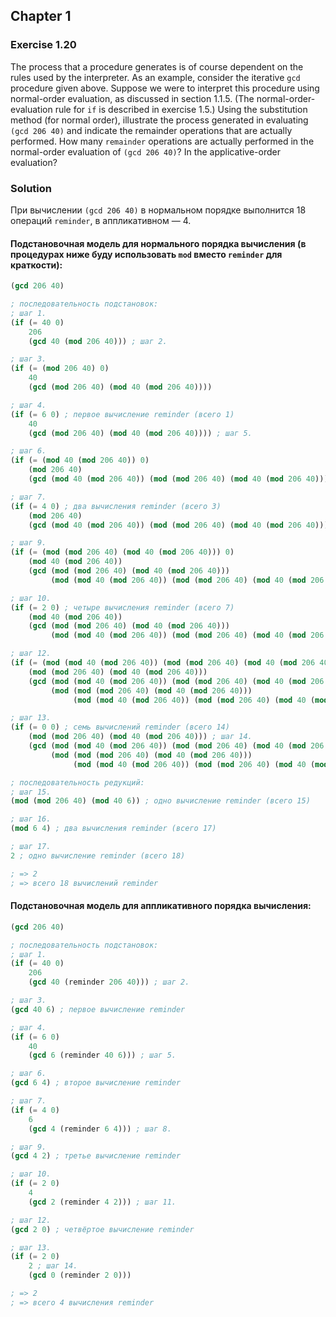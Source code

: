 ## Chapter 1

### Exercise 1.20

The process that a procedure generates is of course dependent on the rules used by the interpreter. As an example, consider the iterative `gcd` procedure given above. Suppose we were to interpret this procedure using normal-order evaluation, as discussed in section 1.1.5. (The normal-order-evaluation rule for `if` is described in exercise 1.5.) Using the substitution method (for normal order), illustrate the process generated in evaluating `(gcd 206 40)` and indicate the remainder operations that are actually performed. How many `remainder` operations are actually performed in the normal-order evaluation of `(gcd 206 40)`? In the applicative-order evaluation?

### Solution

При вычислении `(gcd 206 40)` в нормальном порядке выполнится 18 операций `reminder`, в аппликативном — 4.

#### Подстановочная модель для нормального порядка вычисления (в процедурах ниже буду использовать `mod` вместо `reminder` для краткости):

```scheme
(gcd 206 40)

; последовательность подстановок:
; шаг 1.
(if (= 40 0)
    206
    (gcd 40 (mod 206 40))) ; шаг 2.

; шаг 3.
(if (= (mod 206 40) 0)
    40
    (gcd (mod 206 40) (mod 40 (mod 206 40))))

; шаг 4.
(if (= 6 0) ; первое вычисление reminder (всего 1)
    40
    (gcd (mod 206 40) (mod 40 (mod 206 40)))) ; шаг 5.

; шаг 6.
(if (= (mod 40 (mod 206 40)) 0)
    (mod 206 40)
    (gcd (mod 40 (mod 206 40)) (mod (mod 206 40) (mod 40 (mod 206 40)))))

; шаг 7.
(if (= 4 0) ; два вычисления reminder (всего 3)
    (mod 206 40)
    (gcd (mod 40 (mod 206 40)) (mod (mod 206 40) (mod 40 (mod 206 40))))) ; шаг 8.

; шаг 9.
(if (= (mod (mod 206 40) (mod 40 (mod 206 40))) 0)
    (mod 40 (mod 206 40))
    (gcd (mod (mod 206 40) (mod 40 (mod 206 40)))
         (mod (mod 40 (mod 206 40)) (mod (mod 206 40) (mod 40 (mod 206 40))))))

; шаг 10.
(if (= 2 0) ; четыре вычисления reminder (всего 7)
    (mod 40 (mod 206 40))
    (gcd (mod (mod 206 40) (mod 40 (mod 206 40)))
         (mod (mod 40 (mod 206 40)) (mod (mod 206 40) (mod 40 (mod 206 40)))))) ; шаг 11.

; шаг 12.
(if (= (mod (mod 40 (mod 206 40)) (mod (mod 206 40) (mod 40 (mod 206 40)))) 0)
    (mod (mod 206 40) (mod 40 (mod 206 40)))
    (gcd (mod (mod 40 (mod 206 40)) (mod (mod 206 40) (mod 40 (mod 206 40))))
         (mod (mod (mod 206 40) (mod 40 (mod 206 40)))
              (mod (mod 40 (mod 206 40)) (mod (mod 206 40) (mod 40 (mod 206 40)))))))

; шаг 13.
(if (= 0 0) ; семь вычислений reminder (всего 14)
    (mod (mod 206 40) (mod 40 (mod 206 40))) ; шаг 14.
    (gcd (mod (mod 40 (mod 206 40)) (mod (mod 206 40) (mod 40 (mod 206 40))))
         (mod (mod (mod 206 40) (mod 40 (mod 206 40)))
              (mod (mod 40 (mod 206 40)) (mod (mod 206 40) (mod 40 (mod 206 40)))))))

; последовательность редукций:
; шаг 15.
(mod (mod 206 40) (mod 40 6)) ; одно вычисление reminder (всего 15)

; шаг 16.
(mod 6 4) ; два вычисления reminder (всего 17)

; шаг 17.
2 ; одно вычисление reminder (всего 18)

; => 2
; => всего 18 вычислений reminder
```

#### Подстановочная модель для аппликативного порядка вычисления:

```scheme
(gcd 206 40)

; последовательность подстановок:
; шаг 1.
(if (= 40 0)
    206
    (gcd 40 (reminder 206 40))) ; шаг 2.

; шаг 3.
(gcd 40 6) ; первое вычисление reminder

; шаг 4.
(if (= 6 0)
    40
    (gcd 6 (reminder 40 6))) ; шаг 5.

; шаг 6.
(gcd 6 4) ; второе вычисление reminder

; шаг 7.
(if (= 4 0)
    6
    (gcd 4 (reminder 6 4))) ; шаг 8.

; шаг 9.
(gcd 4 2) ; третье вычисление reminder

; шаг 10.
(if (= 2 0)
    4
    (gcd 2 (reminder 4 2))) ; шаг 11.

; шаг 12.
(gcd 2 0) ; четвёртое вычисление reminder

; шаг 13.
(if (= 2 0)
    2 ; шаг 14.
    (gcd 0 (reminder 2 0)))

; => 2
; => всего 4 вычисления reminder
```

